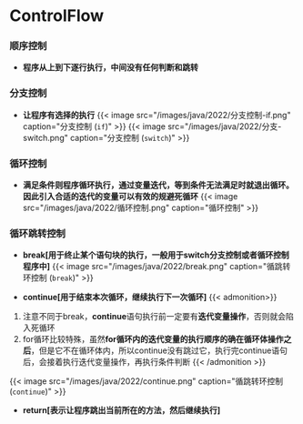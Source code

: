# ControlFlow


<!--more-->
### 顺序控制
- **程序从上到下逐行执行，中间没有任何判断和跳转**

### 分支控制

- **让程序有选择的执行**
{{< image src="/images/java/2022/分支控制-if.png" caption="分支控制 (`if`)"  >}}
{{< image src="/images/java/2022/分支-switch.png" caption="分支控制 (`switch`)"  >}}

### 循环控制

- **满足条件则程序循环执行，通过变量迭代，等到条件无法满足时就退出循环。因此引入合适的迭代的变量可以有效的规避死循环**
{{< image src="/images/java/2022/循环控制.png" caption="循环控制"  >}}

### 循环跳转控制

- **break[用于终止某个语句块的执行，一般用于switch分支控制或者循环控制程序中]**
{{< image src="/images/java/2022/break.png" caption="循跳转环控制 (`break`)"  >}}

- **continue[用于结束本次循环，继续执行下一次循环]**
{{< admonition>}}
1. 注意不同于break，**continue**语句执行前一定要有**迭代变量操作**，否则就会陷入死循环
2. for循环比较特殊，虽然**for循环内的迭代变量的执行顺序的确在循环体操作之后**，但是它不在循环体内，所以continue没有跳过它，执行完continue语句后，会接着执行迭代变量操作，再执行条件判断
{{< /admonition >}}

{{< image src="/images/java/2022/continue.png" caption="循跳转环控制 (`continue`)"  >}}

- **return[表示让程序跳出当前所在的方法，然后继续执行]**

